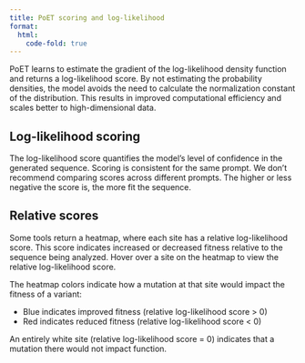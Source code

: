 ```yaml
---
title: PoET scoring and log-likelihood
format:
  html:
    code-fold: true
---
```


PoET learns to estimate the gradient of the log-likelihood density function and returns a log-likelihood score. By not estimating the probability densities, the model avoids the need to calculate the normalization constant of the distribution. This results in improved computational efficiency and scales better to high-dimensional data. 

## Log-likelihood scoring

The log-likelihood score quantifies the model’s level of confidence in the generated sequence. 
Scoring is consistent for the same prompt. We don’t recommend comparing scores across different prompts. The higher or less negative the score is, the more fit the sequence.

## Relative scores
Some tools return a heatmap, where each site has a relative log-likelihood score. This score indicates increased or decreased fitness relative to the sequence being analyzed. Hover over a site on the heatmap to view the relative log-likelihood score.

The heatmap colors indicate how a mutation at that site would impact the fitness of a variant:

* Blue indicates improved fitness (relative log-likelihood score > 0)
* Red indicates reduced fitness (relative log-likelihood score < 0) 

An entirely white site (relative log-likelihood score = 0) indicates that a mutation there would not impact function.

